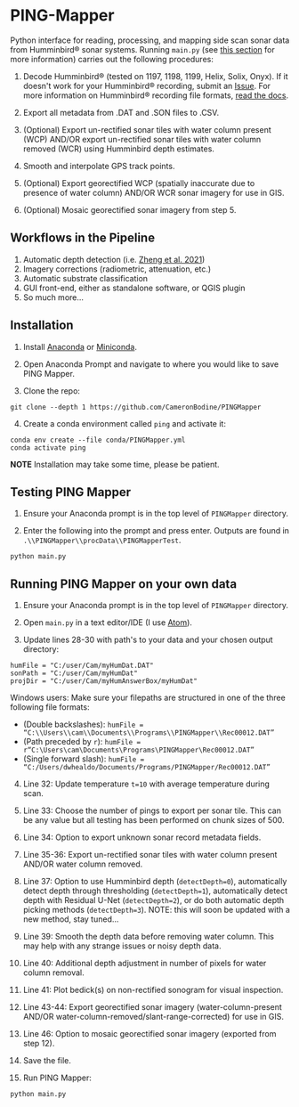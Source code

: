 # PING-Mapper
Python interface for reading, processing, and mapping side scan sonar data from Humminbird&reg; sonar systems.  Running `main.py` (see [this section](#Running-PING-Mapper-on-your-own-data) for more information) carries out the following procedures:

1. Decode Humminbird&reg; (tested on 1197, 1198, 1199, Helix, Solix, Onyx).  If it doesn't work for your Humminbird&reg; recording, submit an [Issue](https://github.com/CameronBodine/PINGMapper/issues).  For more information on Humminbird&reg; recording file formats, [read the docs](../main/docs/BinaryStructure.md).

2. Export all metadata from .DAT and .SON files to .CSV.

3. (Optional) Export un-rectified sonar tiles with water column present (WCP) AND/OR export un-rectified sonar tiles with water column removed (WCR) using Humminbird depth estimates.

4. Smooth and interpolate GPS track points.

5. (Optional) Export georectified WCP (spatially inaccurate due to presence of water column) AND/OR WCR sonar imagery for use in GIS.

6. (Optional) Mosaic georectified sonar imagery from step 5.

## Workflows in the Pipeline
1. Automatic depth detection (i.e. [Zheng et al. 2021](https://www.mdpi.com/2072-4292/13/10/1945))
2. Imagery corrections (radiometric, attenuation, etc.)
3. Automatic substrate classification
4. GUI front-end, either as standalone software, or QGIS plugin
5. So much more...

## Installation
1. Install [Anaconda](https://www.anaconda.com) or [Miniconda](https://docs.conda.io/en/latest/miniconda.html).

2. Open Anaconda Prompt and navigate to where you would like to save PING Mapper.

3. Clone the repo:
```
git clone --depth 1 https://github.com/CameronBodine/PINGMapper
```

4. Create a conda environment called `ping` and activate it:
```
conda env create --file conda/PINGMapper.yml
conda activate ping
```

**NOTE** Installation may take some time, please be patient.

## Testing PING Mapper
1. Ensure your Anaconda prompt is in the top level of `PINGMapper` directory.

2. Enter the following into the prompt and press enter.  Outputs are found in `.\\PINGMapper\\procData\\PINGMapperTest`.
```
python main.py
```

## Running PING Mapper on your own data
1. Ensure your Anaconda prompt is in the top level of `PINGMapper` directory.

2. Open `main.py` in a text editor/IDE (I use [Atom](https://atom.io/)).

3. Update lines 28-30 with path's to your data and your chosen output directory:
```
humFile = "C:/user/Cam/myHumDat.DAT"
sonPath = "C:/user/Cam/myHumDat"
projDir = "C:/user/Cam/myHumAnswerBox/myHumDat"
```

Windows users: Make sure your filepaths are structured in one of the three following file formats:
- (Double backslashes): `humFile = “C:\\Users\\cam\\Documents\\Programs\\PINGMapper\\Rec00012.DAT”`
- (Path preceded by `r`): `humFile = r“C:\Users\cam\Documents\Programs\PINGMapper\Rec00012.DAT”`
- (Single forward slash): `humFile = “C:/Users/dwhealdo/Documents/Programs/PINGMapper/Rec00012.DAT”`

4. Line 32: Update temperature `t=10` with average temperature during scan.

5. Line 33: Choose the number of pings to export per sonar tile.  This can be any value but all testing has been performed on chunk sizes of 500.

6. Line 34: Option to export unknown sonar record metadata fields.

7. Line 35-36: Export un-rectified sonar tiles with water column present AND/OR water column removed.

8. Line 37: Option to use Humminbird depth (`detectDepth=0`), automatically detect depth through thresholding (`detectDepth=1`), automatically detect depth with Residual U-Net (`detectDepth=2`), or do both automatic depth picking methods (`detectDepth=3`).  NOTE: this will soon be updated with a new method, stay tuned...

9. Line 39: Smooth the depth data before removing water column.  This may help with any strange issues or noisy depth data.

10. Line 40: Additional depth adjustment in number of pixels for water column removal.

11. Line 41: Plot bedick(s) on non-rectified sonogram for visual inspection.

12. Line 43-44: Export georectified sonar imagery (water-column-present AND/OR water-column-removed/slant-range-corrected) for use in GIS.

13. Line 46: Option to mosaic georectified sonar imagery (exported from step 12).

14. Save the file.

15. Run PING Mapper:
```
python main.py
```
